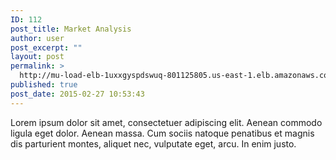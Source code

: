 ```yaml
---
ID: 112
post_title: Market Analysis
author: user
post_excerpt: ""
layout: post
permalink: >
  http://mu-load-elb-1uxxgyspdswuq-801125805.us-east-1.elb.amazonaws.com/2015/02/27/market-analysis/
published: true
post_date: 2015-02-27 10:53:43
---
```

<div class="service-title"></div>
<div class="service-content">Lorem ipsum dolor sit amet, consectetuer adipiscing elit. Aenean commodo ligula eget dolor. Aenean massa. Cum sociis natoque penatibus et magnis dis parturient montes, aliquet nec, vulputate eget, arcu. In enim justo.</div>